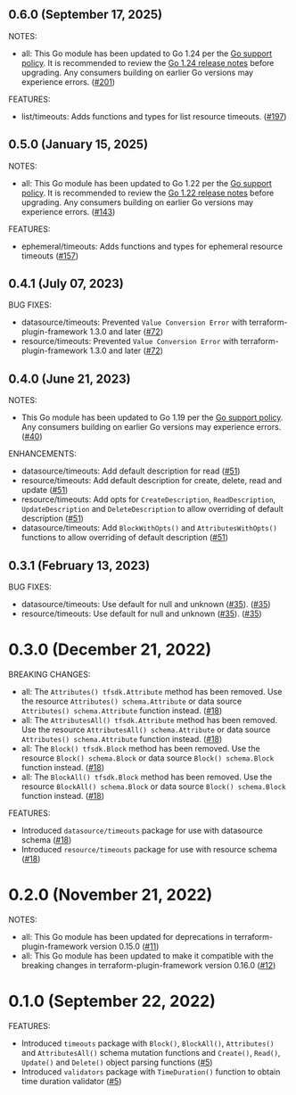 ## 0.6.0 (September 17, 2025)

NOTES:

* all: This Go module has been updated to Go 1.24 per the [Go support policy](https://go.dev/doc/devel/release#policy). It is recommended to review the [Go 1.24 release notes](https://go.dev/doc/go1.24) before upgrading. Any consumers building on earlier Go versions may experience errors. ([#201](https://github.com/hashicorp/terraform-plugin-framework-timeouts/issues/201))

FEATURES:

* list/timeouts: Adds functions and types for list resource timeouts. ([#197](https://github.com/hashicorp/terraform-plugin-framework-timeouts/issues/197))

## 0.5.0 (January 15, 2025)

NOTES:

* all: This Go module has been updated to Go 1.22 per the [Go support policy](https://go.dev/doc/devel/release#policy). It is recommended to review the [Go 1.22 release notes](https://go.dev/doc/go1.22) before upgrading. Any consumers building on earlier Go versions may experience errors. ([#143](https://github.com/hashicorp/terraform-plugin-framework-timeouts/issues/143))

FEATURES:

* ephemeral/timeouts: Adds functions and types for ephemeral resource timeouts ([#157](https://github.com/hashicorp/terraform-plugin-framework-timeouts/issues/157))

## 0.4.1 (July 07, 2023)

BUG FIXES:

* datasource/timeouts: Prevented `Value Conversion Error` with terraform-plugin-framework 1.3.0 and later ([#72](https://github.com/hashicorp/terraform-plugin-framework-timeouts/issues/72))
* resource/timeouts: Prevented `Value Conversion Error` with terraform-plugin-framework 1.3.0 and later ([#72](https://github.com/hashicorp/terraform-plugin-framework-timeouts/issues/72))

## 0.4.0 (June 21, 2023)

NOTES:

* This Go module has been updated to Go 1.19 per the [Go support policy](https://golang.org/doc/devel/release.html#policy). Any consumers building on earlier Go versions may experience errors. ([#40](https://github.com/hashicorp/terraform-plugin-framework-timeouts/issues/40))

ENHANCEMENTS:

* datasource/timeouts: Add default description for read ([#51](https://github.com/hashicorp/terraform-plugin-framework-timeouts/issues/51))
* resource/timeouts: Add default description for create, delete, read and update ([#51](https://github.com/hashicorp/terraform-plugin-framework-timeouts/issues/51))
* resource/timeouts: Add opts for `CreateDescription`, `ReadDescription`, `UpdateDescription` and `DeleteDescription` to allow overriding of default description ([#51](https://github.com/hashicorp/terraform-plugin-framework-timeouts/issues/51))
* datasource/timeouts: Add `BlockWithOpts()` and `AttributesWithOpts()` functions to allow overriding of default description ([#51](https://github.com/hashicorp/terraform-plugin-framework-timeouts/issues/51))

## 0.3.1 (February 13, 2023)

BUG FIXES:

* datasource/timeouts: Use default for null and unknown ([#35](https://github.com/hashicorp/terraform-plugin-framework-timeouts/pull/35)). ([#35](https://github.com/hashicorp/terraform-plugin-framework-timeouts/issues/35))
* resource/timeouts: Use default for null and unknown ([#35](https://github.com/hashicorp/terraform-plugin-framework-timeouts/pull/35)). ([#35](https://github.com/hashicorp/terraform-plugin-framework-timeouts/issues/35))

# 0.3.0 (December 21, 2022)

BREAKING CHANGES:
* all: The `Attributes() tfsdk.Attribute` method has been removed. Use the resource `Attributes() schema.Attribute` or data source `Attributes() schema.Attribute` function instead. ([#18](https://github.com/hashicorp/terraform-plugin-framework-timeouts/issues/18))
* all: The `AttributesAll() tfsdk.Attribute` method has been removed. Use the resource `AttributesAll() schema.Attribute` or data source `Attributes() schema.Attribute` function instead. ([#18](https://github.com/hashicorp/terraform-plugin-framework-timeouts/issues/18))
* all: The `Block() tfsdk.Block` method has been removed. Use the resource `Block() schema.Block` or data source `Block() schema.Block` function instead. ([#18](https://github.com/hashicorp/terraform-plugin-framework-timeouts/issues/18))
* all: The `BlockAll() tfsdk.Block` method has been removed. Use the resource `BlockAll() schema.Block` or data source `Block() schema.Block` function instead. ([#18](https://github.com/hashicorp/terraform-plugin-framework-timeouts/issues/18))

FEATURES:
* Introduced `datasource/timeouts` package for use with datasource schema ([#18](https://github.com/hashicorp/terraform-plugin-framework-timeouts/issues/18))
* Introduced `resource/timeouts` package for use with resource schema ([#18](https://github.com/hashicorp/terraform-plugin-framework-timeouts/issues/18))


# 0.2.0 (November 21, 2022)

NOTES:

* all: This Go module has been updated for deprecations in terraform-plugin-framework version 0.15.0 ([#11](https://github.com/hashicorp/terraform-plugin-framework-timeouts/issues/11))
* all: This Go module has been updated to make it compatible with the breaking changes in terraform-plugin-framework version 0.16.0 ([#12](https://github.com/hashicorp/terraform-plugin-framework-timeouts/issues/12))

# 0.1.0 (September 22, 2022)

FEATURES:
* Introduced `timeouts` package with `Block()`, `BlockAll()`, `Attributes()` and `AttributesAll()` schema mutation functions and `Create()`, `Read()`, `Update()` and `Delete()` object parsing functions ([#5](https://github.com/hashicorp/terraform-plugin-framework-timeouts/issues/5))
* Introduced `validators` package with `TimeDuration()` function to obtain time duration validator ([#5](https://github.com/hashicorp/terraform-plugin-framework-timeouts/issues/5))


